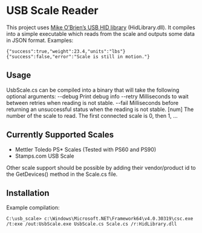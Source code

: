 # USB Scale Reader

This project uses [Mike O’Brien’s USB HID library](http://github.com/mikeobrien/HidLibrary) (HidLibrary.dll). It compiles into a simple executable which reads from the scale and outputs some data in JSON format. Examples:

    {"success":true,"weight":23.4,"units":"lbs"}
    {"success":false,"error":"Scale is still in motion."}

## Usage

UsbScale.cs can be compiled into a binary that will take the following optional arguments:
--debug        Print debug info
--retry        Milliseconds to wait between retries when reading is not stable.
--fail         Milliseconds before returning an unsuccessful status when the reading is not stable.
[num]          The number of the scale to read. The first connected scale is 0, then 1, ...

## Currently Supported Scales

- Mettler Toledo PS* Scales (Tested with PS60 and PS90)
- Stamps.com USB Scale

Other scale support should be possible by adding their vendor/product id to the GetDevices() method in the Scale.cs file.

## Installation

Example compilation:

    C:\usb_scale> c:\Windows\Microsoft.NET\Framework64\v4.0.30319\csc.exe /t:exe /out:UsbScale.exe UsbScale.cs Scale.cs /r:HidLibrary.dll
